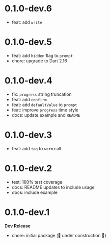 # 0.1.0-dev.6

- feat: add `write`

# 0.1.0-dev.5

- feat: add `hidden` flag to `prompt`
- chore: upgrade to Dart 2.16

# 0.1.0-dev.4

- fix: `progress` string truncation
- feat: add `confirm`
- feat: add `defaultValue` to `prompt`
- feat: improve `progress` time style
- docs: update example and `README`

# 0.1.0-dev.3

- feat: add `tag` to `warn` call

# 0.1.0-dev.2

- test: 100% test coverage
- docs: README updates to include usage
- docs: include example

# 0.1.0-dev.1

**Dev Release**

- chore: initial package (🚧 under construction 🚧)

